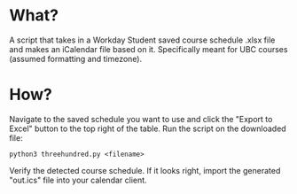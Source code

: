 What?
=====
A script that takes in a Workday Student saved course schedule .xlsx file and makes an iCalendar file based on it. Specifically meant for UBC courses (assumed formatting and timezone).

How?
====
Navigate to the saved schedule you want to use and click the "Export to Excel" button to the top right of the table. Run the script on the downloaded file:
```
python3 threehundred.py <filename>
```
Verify the detected course schedule. If it looks right, import the generated "out.ics" file into your calendar client.